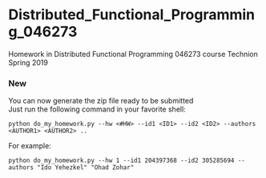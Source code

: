 # Distributed_Functional_Programming_046273


Homework in Distributed Functional Programming 046273 course Technion Spring 2019

### New
You can now generate the zip file ready to be submitted  
Just run the following command in your favorite shell:
```
python do_my_homework.py --hw <#HW> --id1 <ID1> --id2 <ID2> --authors <AUTHOR1> <AUTHOR2> ..
```
For example:
```
python do_my_homework.py --hw 1 --id1 204397368 --id2 305285694 --authors "Ido Yehezkel" "Ohad Zohar"
```
